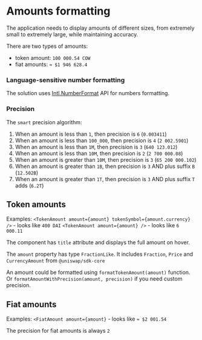 # Amounts formatting

The application needs to display amounts of different sizes, from extremely small to extremely large, while maintaining accuracy.

There are two types of amounts:
 - token amount: `100 000.54 COW`
 - fiat amounts: `≈ $1 946 628.4`

### Language-sensitive number formatting

The solution uses [Intl.NumberFormat](https://developer.mozilla.org/en-US/docs/Web/JavaScript/Reference/Global_Objects/Intl/NumberFormat) API for numbers formatting.

### Precision

The `smart` precision algorithm:
1. When an amount is less than `1`, then precision is `6` (`0.003411`)
2. When an amount is less than `100_000`, then precision is `4` (`2 002.5901`)
3. When an amount is less than `1M`, then precision is `3` (`640 123.012`)
4. When an amount is less than `10M`, then precision is `2` (`2 700 000.08`)
5. When an amount is greater than `10M`, then precision is `3` (`65 200 000.102`)
6. When an amount is greater than `1B`, then precision is `3` AND plus suffix `B` (`12.502B`)
7. When an amount is greater than `1T`, then precision is `3` AND plus suffix `T` adds (`6.2T`)

## Token amounts

Examples:
`<TokenAmount amount={amount} tokenSymbol={amount.currency} />` - looks like `400 DAI`
`<TokenAmount amount={amount} />` - looks like `6 000.11`

The component has `title` attribute and displays the full amount on hover.

The `amount` property has type `FractionLike`. It includes `Fraction`, `Price` and `CurrencyAmount` from `@uniswap/sdk-core`

An amount could be formatted using `formatTokenAmount(amount)` function.
Or `formatAmountWithPrecision(amount, precision)` if you need custom precision.

## Fiat amounts

Examples:
`<FiatAmount amount={amount}` - looks like `≈ $2 001.54`

The precision for fiat amounts is always `2`
